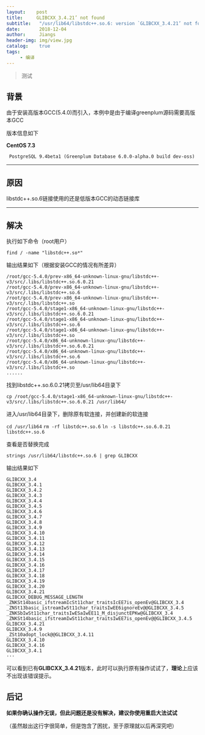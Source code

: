 ```yaml
---
layout:    post
title:     GLIBCXX_3.4.21’ not found   
subtitle:   "/usr/lib64/libstdc++.so.6: version `GLIBCXX_3.4.21’ not found"   
date:       2018-12-04
author:     Jiangs
header-img: img/view.jpg
catalog:    true
tags:
     - 编译
---
```


> 测试

## 背景

由于安装高版本GCC(5.4.0)而引入，本例中是由于编译greenplum源码需要高版本GCC
    
版本信息如下

**CentOS 7.3**

` PostgreSQL 9.4beta1 (Greenplum Database 6.0.0-alpha.0 build dev-oss)`

---

## 原因

libstdc++.so.6链接使用的还是低版本GCC的动态链接库

---

## 解决

执行如下命令（root用户）
    
`find / -name "libstdc++.so*"`
    
输出结果如下（根据安装GCC的情况有所差异）

    /root/gcc-5.4.0/prev-x86_64-unknown-linux-gnu/libstdc++-v3/src/.libs/libstdc++.so.6.0.21
    /root/gcc-5.4.0/prev-x86_64-unknown-linux-gnu/libstdc++-v3/src/.libs/libstdc++.so.6
    /root/gcc-5.4.0/prev-x86_64-unknown-linux-gnu/libstdc++-v3/src/.libs/libstdc++.so
    /root/gcc-5.4.0/stage1-x86_64-unknown-linux-gnu/libstdc++-v3/src/.libs/libstdc++.so.6.0.21
    /root/gcc-5.4.0/stage1-x86_64-unknown-linux-gnu/libstdc++-v3/src/.libs/libstdc++.so.6
    /root/gcc-5.4.0/stage1-x86_64-unknown-linux-gnu/libstdc++-v3/src/.libs/libstdc++.so
    /root/gcc-5.4.0/x86_64-unknown-linux-gnu/libstdc++-v3/src/.libs/libstdc++.so.6.0.21
    /root/gcc-5.4.0/x86_64-unknown-linux-gnu/libstdc++-v3/src/.libs/libstdc++.so.6
    /root/gcc-5.4.0/x86_64-unknown-linux-gnu/libstdc++-v3/src/.libs/libstdc++.so
    ...... 

找到libstdc++.so.6.0.21拷贝至/usr/lib64目录下

`cp /root/gcc-5.4.0/stage1-x86_64-unknown-linux-gnu/libstdc++-v3/src/.libs/libstdc++.so.6.0.21 /usr/lib64/`

进入/usr/lib64目录下，删除原有软连接，并创建新的软连接

`cd /usr/lib64`
`rm -rf libstdc++.so.6`
`ln -s libstdc++.so.6.0.21 libstdc++.so.6`

查看是否替换完成
    
`strings /usr/lib64/libstdc++.so.6 | grep GLIBCXX`

输出结果如下
    
    GLIBCXX_3.4
    GLIBCXX_3.4.1
    GLIBCXX_3.4.2
    GLIBCXX_3.4.3
    GLIBCXX_3.4.4
    GLIBCXX_3.4.5
    GLIBCXX_3.4.6
    GLIBCXX_3.4.7
    GLIBCXX_3.4.8
	GLIBCXX_3.4.9
	GLIBCXX_3.4.10
	GLIBCXX_3.4.11
	GLIBCXX_3.4.12
	GLIBCXX_3.4.13
	GLIBCXX_3.4.14
	GLIBCXX_3.4.15
	GLIBCXX_3.4.16
	GLIBCXX_3.4.17
	GLIBCXX_3.4.18
	GLIBCXX_3.4.19
	GLIBCXX_3.4.20
	GLIBCXX_3.4.21
	GLIBCXX_DEBUG_MESSAGE_LENGTH
	_ZNKSt14basic_ifstreamIcSt11char_traitsIcEE7is_openEv@GLIBCXX_3.4
	_ZNSt13basic_istreamIwSt11char_traitsIwEE6ignoreEv@@GLIBCXX_3.4.5
	_ZNKSbIwSt11char_traitsIwESaIwEE11_M_disjunctEPKw@GLIBCXX_3.4
	_ZNKSt14basic_ifstreamIwSt11char_traitsIwEE7is_openEv@@GLIBCXX_3.4.5
	GLIBCXX_3.4.21
	GLIBCXX_3.4.9
	_ZSt10adopt_lock@@GLIBCXX_3.4.11
	GLIBCXX_3.4.10
	GLIBCXX_3.4.16
	GLIBCXX_3.4.1
    ···

可以看到已有**GLIBCXX_3.4.21**版本，此时可以执行原有操作试试了，**理论**上应该不出现该错误提示。

## 后记

**如果你确认操作无误，但此问题还是没有解决，建议你使用重启大法试试**

（虽然敲出这行字很简单，但是饱含了困扰，至于原理就以后再深究吧）






